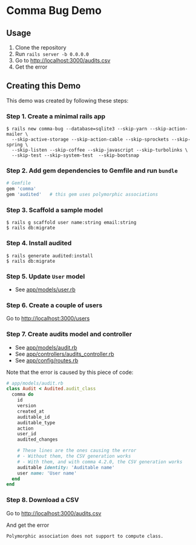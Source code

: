 Comma Bug Demo
==================================================

Usage
--------------------------------------------------

1. Clone the repository
2. Run `rails server -b 0.0.0.0`
3. Go to <http://localhost:3000/audits.csv>
4. Get the error


Creating this Demo
--------------------------------------------------

This demo was created by following these steps:


### Step 1. Create a minimal rails app

```shell
$ rails new comma-bug --database=sqlite3 --skip-yarn --skip-action-mailer \
  --skip-active-storage --skip-action-cable --skip-sprockets --skip-spring \
  --skip-listen --skip-coffee --skip-javascript --skip-turbolinks \
  --skip-test --skip-system-test  --skip-bootsnap
```


### Step 2. Add gem dependencies to Gemfile and run `bundle`

```ruby
# Gemfile
gem 'comma'
gem 'audited'   # this gem uses polymorphic associations
```


### Step 3. Scaffold a sample model

```shell
$ rails g scaffold user name:string email:string
$ rails db:migrate
```


### Step 4. Install audited

```shell
$ rails generate audited:install
$ rails db:migrate
```


### Step 5. Update `User` model

- See [app/models/user.rb](app/models/user.rb)


### Step 6. Create a couple of users

Go to <http://localhost:3000/users>


### Step 7. Create audits model and controller

- See [app/models/audit.rb](app/models/audit.rb)
- See [app/controllers/audits_controller.rb](app/controllers/audits_controller.rb)
- See [app/config/routes.rb](app/config/routes.rb)

Note that the error is caused by this piece of code:

```ruby
# app/models/audit.rb
class Audit < Audited.audit_class
  comma do
    id
    version
    created_at
    auditable_id
    auditable_type
    action
    user_id
    audited_changes

    # These lines are the ones causing the error
    # - Without them, the CSV generation works
    # - With them, and with comma 4.2.0, the CSV generation works
    auditable identity: 'Auditable name'
    user name: 'User name'
  end
end

```


### Step 8. Download a CSV

Go to <http://localhost:3000/audits.csv>

And get the error

```
Polymorphic association does not support to compute class.
```

